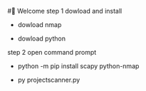 #👋 Welcome
step 1 dowload and install

- dowload nmap

- dowload python

step 2 open command prompt

- python -m pip install scapy python-nmap

- py projectscanner.py
